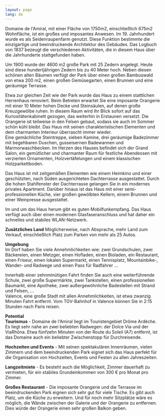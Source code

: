 ```yaml
---
layout: page
lang: de
---
```


Domaine de l'Amiral, mit einer Fläche von 1750m2, einschließlich 675m2 Wohnfläche, ist ein großes und imposantes Anwesen. Im 19. Jahrhundert wurde es als Seidenraupenfarm genutzt. Diese Funktion bestimmte die einzigartige und beeindruckende Architektur des Gebäudes. Das Logbuch von 1837 bezeugt die verschiedenen Aktivitäten, die in diesem Haus über die Jahrhunderte stattgefunden haben.

Um 1900 wurde der 4600 m2 große Park mit 25 Zedern angelegt. Heute sind diese hundertjährigen Zedern bis zu 40 Meter hoch. Neben diesen schönen alten Bäumen verfügt der Park über einen großen Bambuswald von etwa 200 m2, einen großen Gemüsegarten, einen Brunnen und eine geräumige Terrasse.

Etwa zur gleichen Zeit wie der Park wurde das Haus zu einem stattlichen Herrenhaus renoviert. Beim Betreten erwartet Sie eine imposante Orangerie mit einer 10 Meter hohen Decke und Steinsäulen, auf denen große Kreuzgewölbe ruhen. In diesem Raum wird Ihr Blick sofort auf das Kuriositätenkabinett gezogen, das weiterhin in Erstaunen versetzt. Die Orangerie ist teilweise in den Felsen gebaut, sodass sie auch im Sommer schön kühl bleibt. Das Haus mit seinen charakteristischen Elementen und dem charmanten Interieur überrascht immer wieder.   
Eine gemächliche Steintreppe, sieben Kamine, drei geräumige Badezimmer mit begehbaren Duschen, gusseisernen Badewannen und Marmorwaschbecken. Im Herzen des Hauses befindet sich der Grand Salon, ein gemütlicher und charmanter Raum für festliche Abendessen mit verzierten Ornamenten, Holzvertäfelungen und einem klassischen Holzparkettboden.

Das Haus ist mit zeitgemäßen Elementen wie einem Heimkino und einer geschützten, nach Süden ausgerichteten Dachterrasse ausgestattet. Durch die hohen Stahlfenster der Dachterrasse gelangen Sie in ein modernes privates Apartment. Darüber hinaus ist das Haus mit einer semi-professionellen Küche, vier großen gewölbten Kellern, einem Brunnen und einer Weinpresse ausgestattet.   
  
Im und um das Haus herum gibt es guten Mobilfunkempfang. Das Haus verfügt auch über einen modernen Glasfaseranschluss und hat daher ein schnelles und stabiles WLAN-Netzwerk.   
  
**Zusätzliches Land**
Möglicherweise, nach Absprache, mehr Land zum Verkauf, einschließlich Platz zum Parken von mehr als 25 Autos.

**Umgebung**  
Im Dorf haben Sie viele Annehmlichkeiten wie: zwei Grundschulen, zwei Bäckereien, einen Metzger, einen Hofladen, einen Bioladen, ein Restaurant, einen Friseur, einen lokalen Supermarkt, einen Tennisplatz, Mountainbike-, Wander- und Radwege und einen Pass für Radfahrer ...

Innerhalb einer zehnminütigen Fahrt finden Sie auch eine weiterführende Schule, zwei große Supermärkte, zwei Tankstellen, einen professionellen Baumarkt, eine Apotheke, zwei außergewöhnliche Badestellen mit Strand und Felsen, ...  
Valence, eine große Stadt mit allen Annehmlichkeiten, ist etwa zwanzig Minuten Fahrt entfernt. Vom TGV-Bahnhof in Valence können Sie in 2:15 Stunden nach Paris reisen.   
  
**Potential**  
**Tourismus** - Domaine de l'Amiral liegt im Touristengebiet Drôme Ardèche. Es liegt sehr nahe an zwei beliebten Radwegen: der Dolce Via und der ViaRhôna. Etwa fünfzehn Minuten von der Route du Soleil (A7) entfernt, ist das Domaine auch ein beliebter Zwischenstopp für Durchreisende.   
  
**Hochzeiten und Events** - Mit seinen spektakulären Innenräumen, vielen Zimmern und dem beeindruckenden Park eignet sich das Haus perfekt für die Organisation von Hochzeiten, Events und Festen zu allen Jahreszeiten.

**Langzeitmiete** - Es besteht auch die Möglichkeit, Zimmer dauerhaft zu vermieten, für ein stabiles Grundeinkommen von 300 € pro Monat pro Zimmer.

**Großes Restaurant** - Die imposante Orangerie und die Terrasse im beeindruckenden Park eignen sich sehr gut für viele Tische. Es gibt auch Platz, um die Küche zu erweitern. Und für noch mehr Sitzplätze wäre es möglich, die Wände zwischen der Galerie und der Orangerie zu entfernen. Dies würde der Orangerie einen sehr großen Balkon geben.